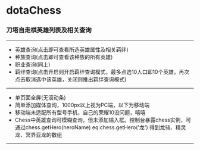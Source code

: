 # dotaChess
### 刀塔自走棋英雄列表及相关查询
***
+ 英雄查询(点击即可查看所选英雄属性及相关羁绊)
+ 种族查询(点击即可查看该种族的所有英雄)
+ 职业查询(同上)
+ 羁绊查询(点击开启则开启羁绊查询模式，最多点选10人口即10个英雄，再次点击取消选中该英雄，关闭则推出羁绊查询模式)
***
* 单页面全屏(无滚动条)
* 简单添加媒体查询，1000px以上视为PC端，以下为移动端
* 移动端未适配所有型号手机，自己的荣耀10没问题，嘻嘻
* Chess中英雄查询可模糊查询，但未添加输入框。控制台暴露chess实例，可通过chess.getHero(heroName) eq:chess.getHero('龙') 得到龙骑、精灵龙、冥界亚龙的数组
***
